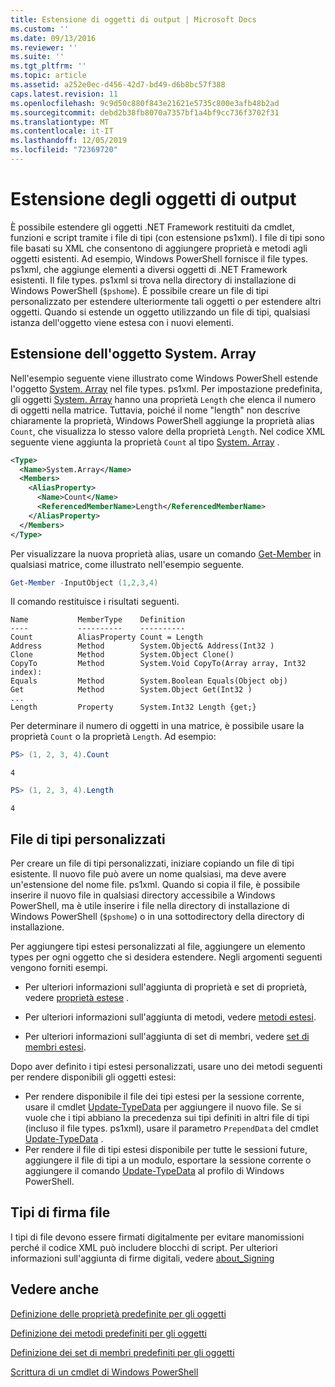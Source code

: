 ```yaml
---
title: Estensione di oggetti di output | Microsoft Docs
ms.custom: ''
ms.date: 09/13/2016
ms.reviewer: ''
ms.suite: ''
ms.tgt_pltfrm: ''
ms.topic: article
ms.assetid: a252e0ec-d456-42d7-bd49-d6b8bc57f388
caps.latest.revision: 11
ms.openlocfilehash: 9c9d50c880f843e21621e5735c800e3afb48b2ad
ms.sourcegitcommit: debd2b38fb8070a7357bf1a4bf9cc736f3702f31
ms.translationtype: MT
ms.contentlocale: it-IT
ms.lasthandoff: 12/05/2019
ms.locfileid: "72369720"
---
```

# <a name="extending-output-objects"></a>Estensione degli oggetti di output

È possibile estendere gli oggetti .NET Framework restituiti da cmdlet, funzioni e script tramite i file di tipi (con estensione ps1xml). I file di tipi sono file basati su XML che consentono di aggiungere proprietà e metodi agli oggetti esistenti. Ad esempio, Windows PowerShell fornisce il file types. ps1xml, che aggiunge elementi a diversi oggetti di .NET Framework esistenti. Il file types. ps1xml si trova nella directory di installazione di Windows PowerShell (`$pshome`). È possibile creare un file di tipi personalizzato per estendere ulteriormente tali oggetti o per estendere altri oggetti. Quando si estende un oggetto utilizzando un file di tipi, qualsiasi istanza dell'oggetto viene estesa con i nuovi elementi.

## <a name="extending-the-systemarray-object"></a>Estensione dell'oggetto System. Array

Nell'esempio seguente viene illustrato come Windows PowerShell estende l'oggetto [System. Array](/dotnet/api/System.Array) nel file types. ps1xml. Per impostazione predefinita, gli oggetti [System. Array](/dotnet/api/System.Array) hanno una proprietà `Length` che elenca il numero di oggetti nella matrice. Tuttavia, poiché il nome "length" non descrive chiaramente la proprietà, Windows PowerShell aggiunge la proprietà alias `Count`, che visualizza lo stesso valore della proprietà `Length`. Nel codice XML seguente viene aggiunta la proprietà `Count` al tipo [System. Array](/dotnet/api/System.Array) .

```xml
<Type>
  <Name>System.Array</Name>
  <Members>
    <AliasProperty>
      <Name>Count</Name>
      <ReferencedMemberName>Length</ReferencedMemberName>
    </AliasProperty>
  </Members>
</Type>

```

Per visualizzare la nuova proprietà alias, usare un comando [Get-Member](/powershell/module/Microsoft.PowerShell.Utility/Get-Member) in qualsiasi matrice, come illustrato nell'esempio seguente.

```powershell
Get-Member -InputObject (1,2,3,4)
```

Il comando restituisce i risultati seguenti.
```output
Name           MemberType    Definition
----           ----------    ----------
Count          AliasProperty Count = Length
Address        Method        System.Object& Address(Int32 )
Clone          Method        System.Object Clone()
CopyTo         Method        System.Void CopyTo(Array array, Int32 index):
Equals         Method        System.Boolean Equals(Object obj)
Get            Method        System.Object Get(Int32 )
...
Length         Property      System.Int32 Length {get;}
```
Per determinare il numero di oggetti in una matrice, è possibile usare la proprietà `Count` o la proprietà `Length`. Ad esempio:

```powershell
PS> (1, 2, 3, 4).Count
```

```output
4
```

```powershell
PS> (1, 2, 3, 4).Length
```

```output
4
```

## <a name="custom-types-files"></a>File di tipi personalizzati

Per creare un file di tipi personalizzati, iniziare copiando un file di tipi esistente. Il nuovo file può avere un nome qualsiasi, ma deve avere un'estensione del nome file. ps1xml. Quando si copia il file, è possibile inserire il nuovo file in qualsiasi directory accessibile a Windows PowerShell, ma è utile inserire i file nella directory di installazione di Windows PowerShell (`$pshome`) o in una sottodirectory della directory di installazione.

Per aggiungere tipi estesi personalizzati al file, aggiungere un elemento types per ogni oggetto che si desidera estendere. Negli argomenti seguenti vengono forniti esempi.

- Per ulteriori informazioni sull'aggiunta di proprietà e set di proprietà, vedere [proprietà estese](./extending-properties-for-objects.md) .

- Per ulteriori informazioni sull'aggiunta di metodi, vedere [metodi estesi](./defining-default-methods-for-objects.md).

- Per ulteriori informazioni sull'aggiunta di set di membri, vedere [set di membri estesi](./defining-default-member-sets-for-objects.md).

Dopo aver definito i tipi estesi personalizzati, usare uno dei metodi seguenti per rendere disponibili gli oggetti estesi:

- Per rendere disponibile il file dei tipi estesi per la sessione corrente, usare il cmdlet [Update-TypeData](/powershell/module/Microsoft.PowerShell.Utility/Update-TypeData) per aggiungere il nuovo file. Se si vuole che i tipi abbiano la precedenza sui tipi definiti in altri file di tipi (incluso il file types. ps1xml), usare il parametro `PrependData` del cmdlet [Update-TypeData](/powershell/module/Microsoft.PowerShell.Utility/Update-TypeData) .
- Per rendere il file di tipi estesi disponibile per tutte le sessioni future, aggiungere il file di tipi a un modulo, esportare la sessione corrente o aggiungere il comando [Update-TypeData](/powershell/module/Microsoft.PowerShell.Utility/Update-TypeData) al profilo di Windows PowerShell.

## <a name="signing-types-files"></a>Tipi di firma file

I tipi di file devono essere firmati digitalmente per evitare manomissioni perché il codice XML può includere blocchi di script. Per ulteriori informazioni sull'aggiunta di firme digitali, vedere [about_Signing](/powershell/module/microsoft.powershell.core/about/about_signing)

## <a name="see-also"></a>Vedere anche

[Definizione delle proprietà predefinite per gli oggetti](./extending-properties-for-objects.md)

[Definizione dei metodi predefiniti per gli oggetti](./defining-default-methods-for-objects.md)

[Definizione dei set di membri predefiniti per gli oggetti](./defining-default-member-sets-for-objects.md)

[Scrittura di un cmdlet di Windows PowerShell](./writing-a-windows-powershell-cmdlet.md)
